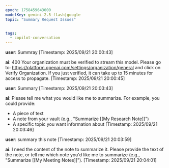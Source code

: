 ```yaml
---
epoch: 1758459643000
modelKey: gemini-2.5-flash|google
topic: "Summary Request Issues"


tags:
  - copilot-conversation
---
```


**user**: Summray
[Timestamp: 2025/09/21 20:00:43]

**ai**: 400 Your organization must be verified to stream this model. Please go to: https://platform.openai.com/settings/organization/general and click on Verify Organization. If you just verified, it can take up to 15 minutes for access to propagate.
[Timestamp: 2025/09/21 20:00:45]

**user**: Summary
[Timestamp: 2025/09/21 20:03:43]

**ai**: Please tell me what you would like me to summarize. For example, you could provide:

*   A piece of text
*   A note from your vault (e.g., "Summarize [[My Research Note]]")
*   A specific topic you want information about
[Timestamp: 2025/09/21 20:03:46]

**user**: summary this note
[Timestamp: 2025/09/21 20:03:59]

**ai**: I need the content of the note to summarize it. Please provide the text of the note, or tell me which note you'd like me to summarize (e.g., "Summarize [[My Meeting Notes]]").
[Timestamp: 2025/09/21 20:04:01]